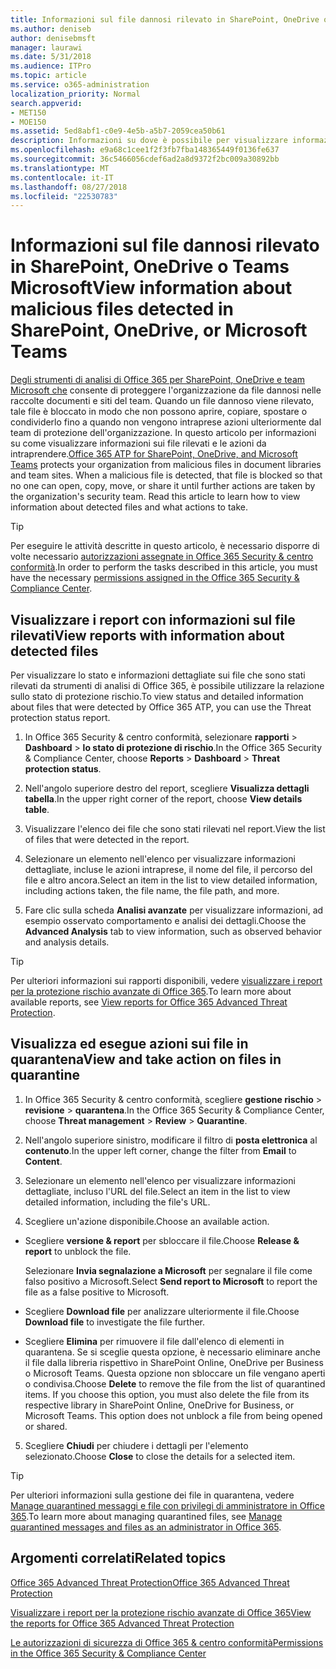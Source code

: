 ```yaml
---
title: Informazioni sul file dannosi rilevato in SharePoint, OneDrive o Teams Microsoft
ms.author: deniseb
author: denisebmsft
manager: laurawi
ms.date: 5/31/2018
ms.audience: ITPro
ms.topic: article
ms.service: o365-administration
localization_priority: Normal
search.appverid:
- MET150
- MOE150
ms.assetid: 5ed8abf1-c0e9-4e5b-a5b7-2059cea50b61
description: Informazioni su dove è possibile per visualizzare informazioni sui file dannosi rilevato in SharePoint, OneDrive o team e come eseguire l'azione necessaria tali file.
ms.openlocfilehash: e9a68c1cee1f2f3fb7fba148365449f0136fe637
ms.sourcegitcommit: 36c5466056cdef6ad2a8d9372f2bc009a30892bb
ms.translationtype: MT
ms.contentlocale: it-IT
ms.lasthandoff: 08/27/2018
ms.locfileid: "22530783"
---
```

# <a name="view-information-about-malicious-files-detected-in-sharepoint-onedrive-or-microsoft-teams"></a><span data-ttu-id="ba418-103">Informazioni sul file dannosi rilevato in SharePoint, OneDrive o Teams Microsoft</span><span class="sxs-lookup"><span data-stu-id="ba418-103">View information about malicious files detected in SharePoint, OneDrive, or Microsoft Teams</span></span>

<span data-ttu-id="ba418-p101">[Degli strumenti di analisi di Office 365 per SharePoint, OneDrive e team Microsoft che](atp-for-spo-odb-and-teams.md) consente di proteggere l'organizzazione da file dannosi nelle raccolte documenti e siti del team. Quando un file dannoso viene rilevato, tale file è bloccato in modo che non possono aprire, copiare, spostare o condividerlo fino a quando non vengono intraprese azioni ulteriormente dal team di protezione dell'organizzazione. In questo articolo per informazioni su come visualizzare informazioni sui file rilevati e le azioni da intraprendere.</span><span class="sxs-lookup"><span data-stu-id="ba418-p101">[Office 365 ATP for SharePoint, OneDrive, and Microsoft Teams](atp-for-spo-odb-and-teams.md) protects your organization from malicious files in document libraries and team sites. When a malicious file is detected, that file is blocked so that no one can open, copy, move, or share it until further actions are taken by the organization's security team. Read this article to learn how to view information about detected files and what actions to take.</span></span> 
  
> [!TIP]
> <span data-ttu-id="ba418-107">Per eseguire le attività descritte in questo articolo, è necessario disporre di volte necessario [autorizzazioni assegnate in Office 365 Security &amp; centro conformità](permissions-in-the-security-and-compliance-center.md).</span><span class="sxs-lookup"><span data-stu-id="ba418-107">In order to perform the tasks described in this article, you must have the necessary [permissions assigned in the Office 365 Security &amp; Compliance Center](permissions-in-the-security-and-compliance-center.md).</span></span> 
  
## <a name="view-reports-with-information-about-detected-files"></a><span data-ttu-id="ba418-108">Visualizzare i report con informazioni sul file rilevati</span><span class="sxs-lookup"><span data-stu-id="ba418-108">View reports with information about detected files</span></span>

<span data-ttu-id="ba418-109">Per visualizzare lo stato e informazioni dettagliate sui file che sono stati rilevati da strumenti di analisi di Office 365, è possibile utilizzare la relazione sullo stato di protezione rischio.</span><span class="sxs-lookup"><span data-stu-id="ba418-109">To view status and detailed information about files that were detected by Office 365 ATP, you can use the Threat protection status report.</span></span>
  
1. <span data-ttu-id="ba418-110">In Office 365 Security &amp; centro conformità, selezionare **rapporti** \> **Dashboard** \> **lo stato di protezione di rischio**.</span><span class="sxs-lookup"><span data-stu-id="ba418-110">In the Office 365 Security &amp; Compliance Center, choose **Reports** \> **Dashboard** \> **Threat protection status**.</span></span>
    
2. <span data-ttu-id="ba418-111">Nell'angolo superiore destro del report, scegliere **Visualizza dettagli tabella**.</span><span class="sxs-lookup"><span data-stu-id="ba418-111">In the upper right corner of the report, choose **View details table**.</span></span>
    
3. <span data-ttu-id="ba418-112">Visualizzare l'elenco dei file che sono stati rilevati nel report.</span><span class="sxs-lookup"><span data-stu-id="ba418-112">View the list of files that were detected in the report.</span></span>
    
4. <span data-ttu-id="ba418-113">Selezionare un elemento nell'elenco per visualizzare informazioni dettagliate, incluse le azioni intraprese, il nome del file, il percorso del file e altro ancora.</span><span class="sxs-lookup"><span data-stu-id="ba418-113">Select an item in the list to view detailed information, including actions taken, the file name, the file path, and more.</span></span>
    
5. <span data-ttu-id="ba418-114">Fare clic sulla scheda **Analisi avanzate** per visualizzare informazioni, ad esempio osservato comportamento e analisi dei dettagli.</span><span class="sxs-lookup"><span data-stu-id="ba418-114">Choose the **Advanced Analysis** tab to view information, such as observed behavior and analysis details.</span></span> 
    
> [!TIP]
> <span data-ttu-id="ba418-115">Per ulteriori informazioni sui rapporti disponibili, vedere [visualizzare i report per la protezione rischio avanzate di Office 365](view-reports-for-atp.md).</span><span class="sxs-lookup"><span data-stu-id="ba418-115">To learn more about available reports, see [View reports for Office 365 Advanced Threat Protection](view-reports-for-atp.md).</span></span> 
  
## <a name="view-and-take-action-on-files-in-quarantine"></a><span data-ttu-id="ba418-116">Visualizza ed esegue azioni sui file in quarantena</span><span class="sxs-lookup"><span data-stu-id="ba418-116">View and take action on files in quarantine</span></span>

1. <span data-ttu-id="ba418-117">In Office 365 Security &amp; centro conformità, scegliere **gestione rischio** \> **revisione** \> **quarantena**.</span><span class="sxs-lookup"><span data-stu-id="ba418-117">In the Office 365 Security &amp; Compliance Center, choose **Threat management** \> **Review** \> **Quarantine**.</span></span>
    
2. <span data-ttu-id="ba418-118">Nell'angolo superiore sinistro, modificare il filtro di **posta elettronica** al **contenuto**.</span><span class="sxs-lookup"><span data-stu-id="ba418-118">In the upper left corner, change the filter from **Email** to **Content**.</span></span>
    
3. <span data-ttu-id="ba418-119">Selezionare un elemento nell'elenco per visualizzare informazioni dettagliate, incluso l'URL del file.</span><span class="sxs-lookup"><span data-stu-id="ba418-119">Select an item in the list to view detailed information, including the file's URL.</span></span>
    
4. <span data-ttu-id="ba418-120">Scegliere un'azione disponibile.</span><span class="sxs-lookup"><span data-stu-id="ba418-120">Choose an available action.</span></span>
    
  - <span data-ttu-id="ba418-121">Scegliere **versione &amp; report** per sbloccare il file.</span><span class="sxs-lookup"><span data-stu-id="ba418-121">Choose **Release &amp; report** to unblock the file.</span></span> 
    
    <span data-ttu-id="ba418-122">Selezionare **Invia segnalazione a Microsoft** per segnalare il file come falso positivo a Microsoft.</span><span class="sxs-lookup"><span data-stu-id="ba418-122">Select **Send report to Microsoft** to report the file as a false positive to Microsoft.</span></span> 
    
  - <span data-ttu-id="ba418-123">Scegliere **Download file** per analizzare ulteriormente il file.</span><span class="sxs-lookup"><span data-stu-id="ba418-123">Choose **Download file** to investigate the file further.</span></span> 
    
  - <span data-ttu-id="ba418-p102">Scegliere **Elimina** per rimuovere il file dall'elenco di elementi in quarantena. Se si sceglie questa opzione, è necessario eliminare anche il file dalla libreria rispettivo in SharePoint Online, OneDrive per Business o Microsoft Teams. Questa opzione non sbloccare un file vengano aperti o condivisa.</span><span class="sxs-lookup"><span data-stu-id="ba418-p102">Choose **Delete** to remove the file from the list of quarantined items. If you choose this option, you must also delete the file from its respective library in SharePoint Online, OneDrive for Business, or Microsoft Teams. This option does not unblock a file from being opened or shared.</span></span> 
    
5. <span data-ttu-id="ba418-127">Scegliere **Chiudi** per chiudere i dettagli per l'elemento selezionato.</span><span class="sxs-lookup"><span data-stu-id="ba418-127">Choose **Close** to close the details for a selected item.</span></span> 
    
> [!TIP]
> <span data-ttu-id="ba418-128">Per ulteriori informazioni sulla gestione dei file in quarantena, vedere [Manage quarantined messaggi e file con privilegi di amministratore in Office 365](manage-quarantined-messages-and-files.md).</span><span class="sxs-lookup"><span data-stu-id="ba418-128">To learn more about managing quarantined files, see [Manage quarantined messages and files as an administrator in Office 365](manage-quarantined-messages-and-files.md).</span></span> 
  
## <a name="related-topics"></a><span data-ttu-id="ba418-129">Argomenti correlati</span><span class="sxs-lookup"><span data-stu-id="ba418-129">Related topics</span></span>

[<span data-ttu-id="ba418-130">Office 365 Advanced Threat Protection</span><span class="sxs-lookup"><span data-stu-id="ba418-130">Office 365 Advanced Threat Protection</span></span>](office-365-atp.md)
  
[<span data-ttu-id="ba418-131">Visualizzare i report per la protezione rischio avanzate di Office 365</span><span class="sxs-lookup"><span data-stu-id="ba418-131">View the reports for Office 365 Advanced Threat Protection</span></span>](view-reports-for-atp.md)
  
[<span data-ttu-id="ba418-132">Le autorizzazioni di sicurezza di Office 365 &amp; centro conformità</span><span class="sxs-lookup"><span data-stu-id="ba418-132">Permissions in the Office 365 Security &amp; Compliance Center</span></span>](permissions-in-the-security-and-compliance-center.md)
  


